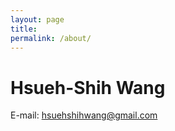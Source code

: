 ```yaml
---
layout: page
title: 
permalink: /about/
---
```


# Hsueh-Shih Wang 

E-mail: hsuehshihwang@gmail.com

